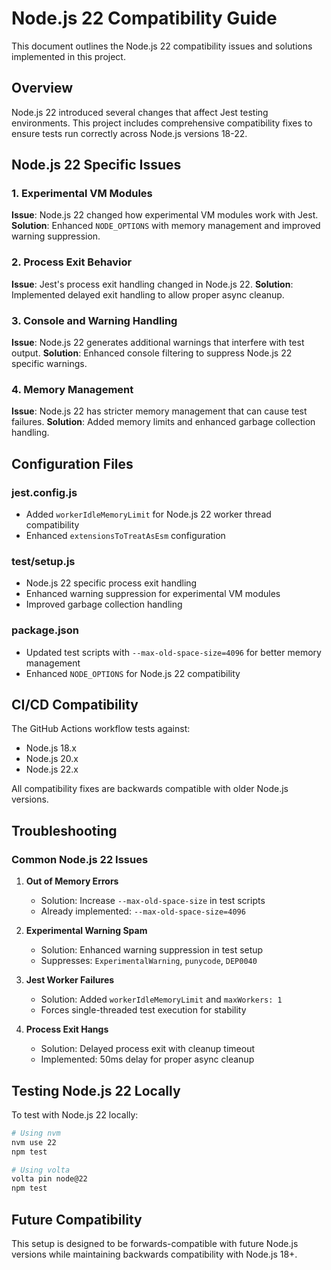 # Node.js 22 Compatibility Guide

This document outlines the Node.js 22 compatibility issues and solutions
implemented in this project.

## Overview

Node.js 22 introduced several changes that affect Jest testing environments.
This project includes comprehensive compatibility fixes to ensure tests run
correctly across Node.js versions 18-22.

## Node.js 22 Specific Issues

### 1. Experimental VM Modules

**Issue**: Node.js 22 changed how experimental VM modules work with Jest.
**Solution**: Enhanced `NODE_OPTIONS` with memory management and improved
warning suppression.

### 2. Process Exit Behavior

**Issue**: Jest's process exit handling changed in Node.js 22. **Solution**:
Implemented delayed exit handling to allow proper async cleanup.

### 3. Console and Warning Handling

**Issue**: Node.js 22 generates additional warnings that interfere with test
output. **Solution**: Enhanced console filtering to suppress Node.js 22 specific
warnings.

### 4. Memory Management

**Issue**: Node.js 22 has stricter memory management that can cause test
failures. **Solution**: Added memory limits and enhanced garbage collection
handling.

## Configuration Files

### jest.config.js

- Added `workerIdleMemoryLimit` for Node.js 22 worker thread compatibility
- Enhanced `extensionsToTreatAsEsm` configuration

### test/setup.js

- Node.js 22 specific process exit handling
- Enhanced warning suppression for experimental VM modules
- Improved garbage collection handling

### package.json

- Updated test scripts with `--max-old-space-size=4096` for better memory
  management
- Enhanced `NODE_OPTIONS` for Node.js 22 compatibility

## CI/CD Compatibility

The GitHub Actions workflow tests against:

- Node.js 18.x
- Node.js 20.x
- Node.js 22.x

All compatibility fixes are backwards compatible with older Node.js versions.

## Troubleshooting

### Common Node.js 22 Issues

1. **Out of Memory Errors**
   - Solution: Increase `--max-old-space-size` in test scripts
   - Already implemented: `--max-old-space-size=4096`

2. **Experimental Warning Spam**
   - Solution: Enhanced warning suppression in test setup
   - Suppresses: `ExperimentalWarning`, `punycode`, `DEP0040`

3. **Jest Worker Failures**
   - Solution: Added `workerIdleMemoryLimit` and `maxWorkers: 1`
   - Forces single-threaded test execution for stability

4. **Process Exit Hangs**
   - Solution: Delayed process exit with cleanup timeout
   - Implemented: 50ms delay for proper async cleanup

## Testing Node.js 22 Locally

To test with Node.js 22 locally:

```bash
# Using nvm
nvm use 22
npm test

# Using volta
volta pin node@22
npm test
```

## Future Compatibility

This setup is designed to be forwards-compatible with future Node.js versions
while maintaining backwards compatibility with Node.js 18+.
